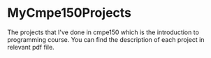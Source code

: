 # MyCmpe150Projects
The projects that I've done in cmpe150 which is the introduction to programming course.
You can find the description of each project in relevant pdf file.
